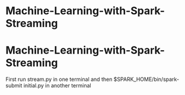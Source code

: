 # Machine-Learning-with-Spark-Streaming
# Machine-Learning-with-Spark-Streaming

First run stream.py in one terminal
and then $SPARK_HOME/bin/spark-submit initial.py in another terminal
